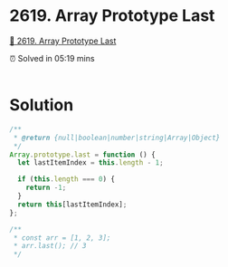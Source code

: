 # 2619. Array Prototype Last

[🍄 2619. Array Prototype Last](https://leetcode.com/problems/array-prototype-last/description/)

<aside>
⏰ Solved in 05:19 mins
</aside>
</br>

# Solution

```js
/**
 * @return {null|boolean|number|string|Array|Object}
 */
Array.prototype.last = function () {
  let lastItemIndex = this.length - 1;

  if (this.length === 0) {
    return -1;
  }
  return this[lastItemIndex];
};

/**
 * const arr = [1, 2, 3];
 * arr.last(); // 3
 */
```
